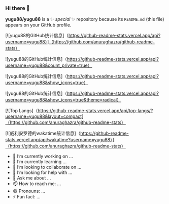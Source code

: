 ### Hi there 👋


**yugu88/yugu88** is a ✨ _special_ ✨ repository because its `README.md` (this file) appears on your GitHub profile.

[![yugu88的GitHub统计信息]（https://github-readme-stats.vercel.app/api?username=yugu88）]（https://github.com/anuraghazra/github-readme-stats）

![yugu88的GitHub统计信息]（https://github-readme-stats.vercel.app/api?username=yugu88&count_private=true）

![yugu88的GitHub统计信息]（https://github-readme-stats.vercel.app/api?username=yugu88&show_icons=true）

![yugu88的GitHub统计信息]（https://github-readme-stats.vercel.app/api?username=yugu88&show_icons=true&theme=radical）

[![Top Langs]（https://github-readme-stats.vercel.app/api/top-langs/?username=yugu88&layout=compact]（https://github.com/anuraghazra/github-readme-stats）

[![威利安罗德的wakatime统计信息]（https://github-readme-stats.vercel.app/api/wakatime?username=yugu88）]（https://github.com/anuraghazra/github-readme-stats）


- 🔭 I’m currently working on ...
- 🌱 I’m currently learning ...
- 👯 I’m looking to collaborate on ...
- 🤔 I’m looking for help with ...
- 💬 Ask me about ...
- 📫 How to reach me: ...
- 😄 Pronouns: ...
- ⚡ Fun fact: ...

